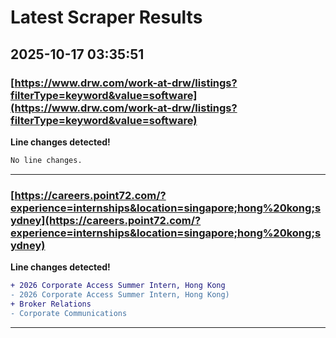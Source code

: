# Latest Scraper Results

## 2025-10-17 03:35:51

### [https://www.drw.com/work-at-drw/listings?filterType=keyword&value=software](https://www.drw.com/work-at-drw/listings?filterType=keyword&value=software)

**Line changes detected!**

```diff
No line changes.
```

---
### [https://careers.point72.com/?experience=internships&location=singapore;hong%20kong;sydney](https://careers.point72.com/?experience=internships&location=singapore;hong%20kong;sydney)

**Line changes detected!**

```diff
+ 2026 Corporate Access Summer Intern, Hong Kong
- 2026 Corporate Access Summer Intern, Hong Kong)
+ Broker Relations
- Corporate Communications
```

---
